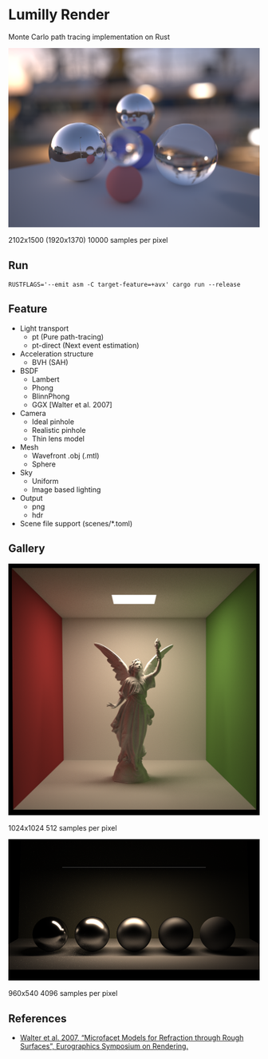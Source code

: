 # Lumilly Render

Monte Carlo path tracing implementation on Rust

![image](media/sample.png)

2102x1500 (1920x1370) 10000 samples per pixel

## Run

```
RUSTFLAGS='--emit asm -C target-feature=+avx' cargo run --release
```

## Feature

- Light transport
  - pt (Pure path-tracing)
  - pt-direct (Next event estimation)
- Acceleration structure
  - BVH (SAH)
- BSDF
  - Lambert
  - Phong
  - BlinnPhong
  - GGX [Walter et al. 2007]
- Camera
  - Ideal pinhole
  - Realistic pinhole
  - Thin lens model
- Mesh
  - Wavefront .obj (.mtl)
  - Sphere
- Sky
  - Uniform
  - Image based lighting
- Output
  - png
  - hdr
- Scene file support (scenes/*.toml)

## Gallery

![model](media/model.png)

1024x1024 512 samples per pixel

![ggx-conductor](media/ggx-conductor.png)

960x540 4096 samples per pixel

## References

- [Walter et al. 2007, “Microfacet Models for Refraction through Rough Surfaces”, Eurographics Symposium on Rendering.](https://www.cs.cornell.edu/~srm/publications/EGSR07-btdf.pdf)
